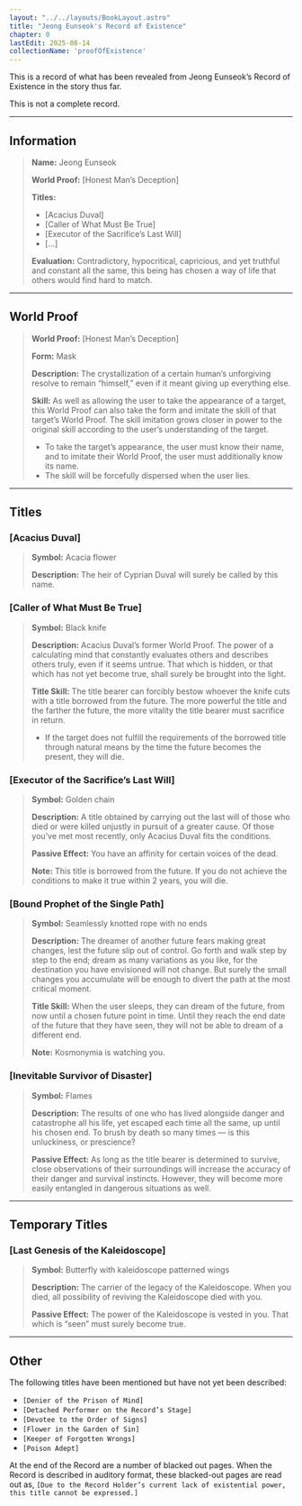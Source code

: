 ```yaml
---
layout: "../../layouts/BookLayout.astro"
title: "Jeong Eunseok's Record of Existence"
chapter: 0
lastEdit: 2025-08-14
collectionName: 'proofOfExistence'
---
```


This is a record of what has been revealed from Jeong Eunseok’s Record of Existence in the story thus far. 

This is not a complete record. 

--- 

## Information

> **Name:** Jeong Eunseok
> 
> **World Proof:** [Honest Man’s Deception]
> 
> **Titles:** 
> - [Acacius Duval]
> - [Caller of What Must Be True]
> - [Executor of the Sacrifice’s Last Will]
> - […]
> 
> **Evaluation:** Contradictory, hypocritical, capricious, and yet truthful and constant all the same, this being has chosen a way of life that others would find hard to match.

---

## World Proof

> **World Proof:** [Honest Man’s Deception] 
> 
> **Form:** Mask
> 
> **Description:** The crystallization of a certain human’s unforgiving resolve to remain “himself,” even if it meant giving up everything else. 
> 
> **Skill:** As well as allowing the user to take the appearance of a target, this World Proof can also take the form and imitate the skill of that target’s World Proof. The skill imitation grows closer in power to the original skill according to the user’s understanding of the target. 
> - To take the target’s appearance, the user must know their name, and to imitate their World Proof, the user must additionally know its name.
> - The skill will be forcefully dispersed when the user lies. 

---

## Titles

### [Acacius Duval] 

> **Symbol:** Acacia flower
> 
> **Description:** The heir of Cyprian Duval will surely be called by this name. 

### [Caller of What Must Be True]

> **Symbol:** Black knife
> 
> **Description:** Acacius Duval’s former World Proof. The power of a calculating mind that constantly evaluates others and describes others truly, even if it seems untrue. That which is hidden, or that which has not yet become true, shall surely be brought into the light. 
> 
> **Title Skill:** The title bearer can forcibly bestow whoever the knife cuts with a title borrowed from the future. The more powerful the title and the farther the future, the more vitality the title bearer must sacrifice in return. 
> - If the target does not fulfill the requirements of the borrowed title through natural means by the time the future becomes the present, they will die. 

### [Executor of the Sacrifice’s Last Will]

> **Symbol:** Golden chain
> 
> **Description:** A title obtained by carrying out the last will of those who died or were killed unjustly in pursuit of a greater cause. Of those you’ve met most recently, only Acacius Duval fits the conditions.
> 
> **Passive Effect:** You have an affinity for certain voices of the dead. 
> 
> **Note:** This title is borrowed from the future. If you do not achieve the conditions to make it true within 2 years, you will die. 

### [Bound Prophet of the Single Path]

> **Symbol:** Seamlessly knotted rope with no ends
> 
> **Description:** The dreamer of another future fears making great changes, lest the future slip out of control. Go forth and walk step by step to the end; dream as many variations as you like, for the destination you have envisioned will not change. But surely the small changes you accumulate will be enough to divert the path at the most critical moment. 
> 
> **Title Skill:** When the user sleeps, they can dream of the future, from now until a chosen future point in time. Until they reach the end date of the future that they have seen, they will not be able to dream of a different end. 
> 
> **Note:** Kosmonymia is watching you. 

### [Inevitable Survivor of Disaster]

> **Symbol:** Flames
> 
> **Description:** The results of one who has lived alongside danger and catastrophe all his life, yet escaped each time all the same, up until his chosen end. To brush by death so many times — is this unluckiness, or prescience? 
> 
> **Passive Effect:** As long as the title bearer is determined to survive, close observations of their surroundings will increase the accuracy of their danger and survival instincts. However, they will become more easily entangled in dangerous situations as well. 

---

## Temporary Titles

### [Last Genesis of the Kaleidoscope] 

> **Symbol:** Butterfly with kaleidoscope patterned wings
> 
> **Description:** The carrier of the legacy of the Kaleidoscope. When you died, all possibility of reviving the Kaleidoscope died with you.
> 
> **Passive Effect:** The power of the Kaleidoscope is vested in you. That which is “seen” must surely become true.

---

## Other

The following titles have been mentioned but have not yet been described:
- `[Denier of the Prison of Mind]`
- `[Detached Performer on the Record’s Stage]`
- `[Devotee to the Order of Signs]`
- `[Flower in the Garden of Sin]`
- `[Keeper of Forgotten Wrongs]`
- `[Poison Adept]`

At the end of the Record are a number of blacked out pages. When the Record is described in auditory format, these blacked-out pages are read out as, `[Due to the Record Holder’s current lack of existential power, this title cannot be expressed.]`